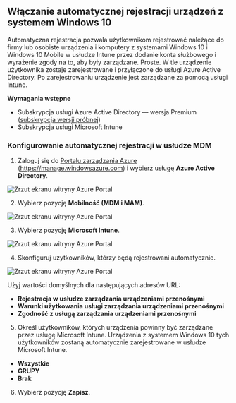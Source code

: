 ## <a name="enable-windows-10-automatic-enrollment"></a>Włączanie automatycznej rejestracji urządzeń z systemem Windows 10

Automatyczna rejestracja pozwala użytkownikom rejestrować należące do firmy lub osobiste urządzenia i komputery z systemami Windows 10 i Windows 10 Mobile w usłudze Intune przez dodanie konta służbowego i wyrażenie zgody na to, aby były zarządzane. Proste. W tle urządzenie użytkownika zostaje zarejestrowane i przyłączone do usługi Azure Active Directory. Po zarejestrowaniu urządzenie jest zarządzane za pomocą usługi Intune.

**Wymagania wstępne**
- Subskrypcja usługi Azure Active Directory — wersja Premium ([subskrypcja wersji próbnej](http://go.microsoft.com/fwlink/?LinkID=816845))
- Subskrypcja usługi Microsoft Intune


### <a name="configure-automatic-mdm-enrollment"></a>Konfigurowanie automatycznej rejestracji w usłudze MDM

1. Zaloguj się do [Portalu zarządzania Azure](https://portal.azure.com) (https://manage.windowsazure.com) i wybierz usługę **Azure Active Directory**.

  ![Zrzut ekranu witryny Azure Portal](../media/auto-enroll-azure-main.png)

2. Wybierz pozycję **Mobilność (MDM i MAM)**.

  ![Zrzut ekranu witryny Azure Portal](../media/auto-enroll-mdm.png)

3. Wybierz pozycję **Microsoft Intune**.

  ![Zrzut ekranu witryny Azure Portal](../media/auto-enroll-intune.png)

4. Skonfiguruj użytkowników, którzy będą rejestrowani automatycznie.

  ![Zrzut ekranu witryny Azure Portal](../media/auto-enroll-scope.png)

  Użyj wartości domyślnych dla następujących adresów URL:
  - **Rejestracja w usłudze zarządzania urządzeniami przenośnymi**
  - **Warunki użytkowania usługi zarządzania urządzeniami przenośnymi**
  - **Zgodność z usługą zarządzania urządzeniami przenośnymi**

5. Określ użytkowników, których urządzenia powinny być zarządzane przez usługę Microsoft Intune. Urządzenia z systemem Windows 10 tych użytkowników zostaną automatycznie zarejestrowane w usłudze Microsoft Intune.

  - **Wszystkie**
  - **GRUPY**
  - **Brak**

6. Wybierz pozycję **Zapisz**.
